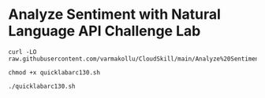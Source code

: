 # Analyze Sentiment with Natural Language API Challenge Lab

```
curl -LO raw.githubusercontent.com/varmakollu/CloudSkill/main/Analyze%20Sentiment%20with%20Natural%20Language%20API%20Challenge%20Lab/quicklabarc130.sh

chmod +x quicklabarc130.sh

./quicklabarc130.sh

```
